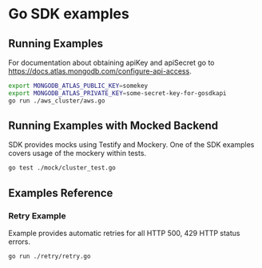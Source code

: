 # Go SDK examples

## Running Examples

For documentation about obtaining apiKey and apiSecret go to
https://docs.atlas.mongodb.com/configure-api-access.

```bash
export MONGODB_ATLAS_PUBLIC_KEY=somekey 
export MONGODB_ATLAS_PRIVATE_KEY=some-secret-key-for-gosdkapi
go run ./aws_cluster/aws.go
```

## Running Examples with Mocked Backend

SDK provides mocks using Testify and Mockery. 
One of the SDK examples covers usage of the mockery within tests.

```bash
go test ./mock/cluster_test.go 
```

## Examples Reference

### Retry Example

Example provides automatic retries for all HTTP 500, 429 HTTP status errors.

`go run ./retry/retry.go`
